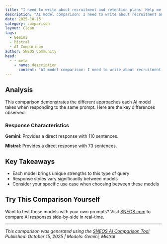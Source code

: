 ```yaml
---
title: "I need to write about recruitment and retention plans. Help me: 1) Describe recruitment strategies and timeline"
description: "AI model comparison: I need to write about recruitment and retention plans. Help me: 1) Describe recruitment strategies a..."
date: 2025-10-15
category: comparison
layout: Clean
tags:
  - Gemini
  - Mistral
  - AI Comparison
author: SNEOS Community
head:
  - - meta
    - name: description
      content: "AI model comparison: I need to write about recruitment and retention plans. Help me: 1) Describe recruitment strategies and timeline..."
---
```


<ChatComparison
  title="I need to write about recruitment and retention plans. Help me: 1) Describe recruitment strategies and timeline"
  prompt="I need to write about recruitment and retention plans. Help me: 1) Describe recruitment strategies and timeline"
  :responses='{"Gemini": "Okay, let\u0027s break down recruitment strategies and develop a practical timeline. This will form the foundation of your recruitment plan.\n\n---\n\n## 1) Recruitment Strategies and Timeline\n\nA robust recruitment plan goes beyond simply posting a job; it involves strategic sourcing, effective candidate engagement, and a clear, efficient process.\n\n### A. Core Recruitment Strategies\n\nHere\u0027s a breakdown of effective strategies, categorized for clarity:\n\n#### 1. Employer Branding \u0026 Online Presence\n\n*   **Strategy:** Proactively shape and communicate your company\u0027s identity, values, culture, and employee experience to attract top talent.\n*   **Tactics:**\n    *   **Company Careers Page:** A dedicated, user-friendly section on your website showcasing your culture, employee testimonials, benefits, and current openings. Integrate with an Applicant Tracking System (ATS).\n    *   **Social Media Presence:** Active and engaging profiles on platforms like LinkedIn, Facebook, Instagram, and even TikTok (depending on your target demographic) sharing company news, employee spotlights, and behind-the-scenes glimpses.\n    *   **Employer Review Sites:** Monitor and respond to reviews on Glassdoor, Indeed, etc., demonstrating transparency and commitment to employee satisfaction.\n    *   **Content Marketing:** Blog posts, videos, or infographics about your industry, company mission, or employee success stories.\n*   **Why it works:** Builds a positive reputation, attracting passive candidates who are not actively searching but are open to better opportunities. It also gives active candidates a reason to choose *you*.\n\n#### 2. Digital Job Boards \u0026 Professional Networks\n\n*   **Strategy:** Leverage online platforms to reach a wide audience of active job seekers.\n*   **Tactics:**\n    *   **General Job Boards:** Utilize platforms like Indeed, LinkedIn Jobs, Glassdoor, ZipRecruiter, and Google for Jobs. Optimize job descriptions with relevant keywords.\n    *   **Niche Job Boards:** For specialized roles (e.g., Dice for tech, Behance for creative, industry-specific association boards).\n    *   **LinkedIn Recruiter/Talent Solutions:** Proactive search and outreach to passive candidates based on specific skills and experience.\n*   **Why it works:** Cost-effective for broad reach, allows for targeted advertising, and taps into a large pool of readily available candidates.\n\n#### 3. Employee Referral Programs (ERP)\n\n*   **Strategy:** Incentivize current employees to refer qualified candidates from their professional and personal networks.\n*   **Tactics:**\n    *   **Clear Incentive Structure:** Offer competitive bonuses (monetary or non-monetary) for successful hires.\n    *   **Easy Submission Process:** Make it simple for employees to submit referrals, ideally through an internal portal or HR system.\n    *   **Regular Communication:** Promote the program regularly, share success stories, and provide updates on referred candidates.\n*   **Why it works:** Referrals often lead to higher quality candidates who are a better culture fit, have lower turnover rates, and onboard faster. It also boosts employee engagement.\n\n#### 4. University \u0026 Community Partnerships\n\n*   **Strategy:** Build relationships with educational institutions and local organizations to create a pipeline for entry-level talent, internships, and community engagement.\n*   **Tactics:**\n    *   **Career Fairs:** Participate in university and college career events.\n    *   **Internship/Apprenticeship Programs:** Offer structured programs to identify and develop emerging talent.\n    *   **Guest Lectures/Workshops:** Send employees to speak at classes or host workshops, raising brand awareness.\n    *   **Local Community Groups:** Partner with non-profits or community development organizations for sourcing diverse talent.\n*   **Why it works:** Accesses fresh talent, builds a talent pipeline, strengthens community ties, and promotes diversity.\n\n#### 5. Professional Networking \u0026 Direct Sourcing\n\n*   **Strategy:** Actively seek out and engage with potential candidates through professional events and direct outreach.\n*   **Tactics:**\n    *   **Industry Conferences \u0026 Meetups:** Attend relevant events to network with professionals in your field.\n    *   **Professional Associations:** Engage with local chapters or national organizations.\n    *   **Boolean Search/X-Ray Search:** Advanced search techniques on Google, LinkedIn, etc., to find profiles that match specific criteria.\n    *   **Direct Outreach:** Personalized messages via LinkedIn, email, or other platforms to highly qualified passive candidates.\n*   **Why it works:** Targets high-quality, often passive candidates who might not be actively looking, but are open to a compelling offer.\n\n#### 6. Internal Mobility \u0026 Succession Planning\n\n*   **Strategy:** Prioritize internal promotions and transfers to fill open roles, demonstrating career growth opportunities within the company.\n*   **Tactics:**\n    *   **Internal Job Postings:** Make all open positions visible to current employees.\n    *   **Skills Inventories \u0026 Development Programs:** Identify employees with potential and provide training for future roles.\n    *   **Mentorship Programs:** Pair experienced employees with those looking to grow.\n*   **Why it works:** Boosts morale, increases retention, reduces recruitment costs, and leverages existing institutional knowledge.\n\n---\n\n### B. Recruitment Timeline (Example for a Mid-Senior Level Role)\n\nA typical recruitment timeline can vary based on the role\u0027s complexity, urgency, and the talent market. This example provides a general framework.\n\n**Phase 1: Preparation \u0026 Planning (Week 1-2)**\n\n*   **Day 1-3: Role Definition \u0026 Budget Approval**\n    *   **Action:** Finalize job description (JD), required skills, qualifications, and desired experience. Define key performance indicators (KPIs) for the role.\n    *   **Action:** Determine compensation range, benefits, and total budget for recruitment (advertising, software, potential agency fees).\n    *   **Action:** Identify and train the hiring panel (interviewers).\n    *   **Responsible:** Hiring Manager, HR/Recruitment Lead.\n*   **Day 4-7: Sourcing Strategy \u0026 Tool Setup**\n    *   **Action:** Determine primary sourcing channels (e.g., 60% LinkedIn, 20% Referrals, 20% Job Boards).\n    *   **Action:** Prepare applicant tracking system (ATS) for the new role, including custom screening questions.\n    *   **Action:** Craft compelling, keyword-optimized job postings for each channel.\n    *   **Responsible:** HR/Recruitment Lead.\n*   **Day 8-10: Employer Branding Check**\n    *   **Action:** Ensure careers page is up-to-date.\n    *   **Action:** Prepare social media posts about the role or company culture.\n    *   **Responsible:** Marketing/HR, Recruitment Lead.\n\n**Phase 2: Active Sourcing \u0026 Attraction (Week 3-6)**\n\n*   **Week 3: Launch \u0026 Initial Outreach**\n    *   **Action:** Post job on all identified platforms (internal, job boards, careers page).\n    *   **Action:** Launch employee referral program communication for this role.\n    *   **Action:** Begin direct sourcing/outreach on LinkedIn and professional networks.\n    *   **Action:** Initial screening of incoming applications (e.g., resume review for minimum qualifications).\n    *   **Responsible:** HR/Recruitment Lead, Hiring Manager (for referral promotion).\n*   **Week 4-5: Candidate Engagement \u0026 Screening**\n    *   **Action:** Continue proactive sourcing and outreach.\n    *   **Action:** Conduct initial phone screens/video interviews (15-30 mins) with qualified candidates to assess cultural fit, basic skills, and compensation expectations.\n    *   **Action:** Provide regular updates to candidates on their application status.\n    *   **Responsible:** HR/Recruitment Lead.\n*   **Week 6: Shortlisting**\n    *   **Action:** Present a shortlist of 5-10 top candidates to the Hiring Manager.\n    *   **Action:** Gather feedback from Hiring Manager to refine search if necessary.\n    *   **Responsible:** HR/Recruitment Lead, Hiring Manager.\n\n**Phase 3: Selection \u0026 Hiring (Week 7-10)**\n\n*   **Week 7-8: Interview Rounds \u0026 Assessments**\n    *   **Action:** **Round 1:** Hiring Manager interviews (45-60 mins) with shortlisted candidates.\n    *   **Action:** **Round 2 (if applicable):** Panel interviews with team members/key stakeholders.\n    *   **Action:** **Assessments (if applicable):** Skills tests, technical challenges, or behavioral assessments.\n    *   **Action:** Collect structured feedback from all interviewers promptly.\n    *   **Responsible:** Hiring Manager, Interview Panel, HR/Recruitment Lead.\n*   **Week 9: Final Decision \u0026 Reference Checks**\n    *   **Action:** Final decision on top 1-2 candidates.\n    *   **Action:** Conduct professional reference checks.\n    *   **Action:** Potentially a final interview with a senior leader.\n    *   **Responsible:** Hiring Manager, HR/Recruitment Lead.\n*   **Week 10: Offer \u0026 Negotiation**\n    *   **Action:** Extend verbal offer, followed by a formal written offer letter.\n    *   **Action:** Negotiate terms if necessary.\n    *   **Action:** Conduct background checks and verify credentials once the offer is accepted.\n    *   **Responsible:** HR/Recruitment Lead.\n\n**Phase 4: Pre-Onboarding \u0026 Closure (Week 11-12)**\n\n*   **Week 11-12: Preparation for Start Date**\n    *   **Action:** Announce new hire internally.\n    *   **Action:** Initiate pre-onboarding communication with the new hire (welcome pack, necessary paperwork, IT setup, first-day schedule).\n    *   **Action:** Close out the job posting and notify all unsuccessful candidates.\n    *   **Action:** Gather feedback on the recruitment process from candidates and hiring team.\n    *   **Responsible:** HR/Recruitment Lead, Hiring Manager, IT.\n\n---\n\n**Key Considerations for the Timeline:**\n\n*   **Urgency:** High-priority roles may require an expedited timeline (e.g., overlapping screening and interviews).\n*   **Role Level:** Executive roles will naturally take longer due to smaller talent pools and more extensive vetting. Entry-level roles may be faster.\n*   **Market Conditions:** A tight talent market can extend timelines as candidates have more options.\n*   **Internal Resources:** The availability of your HR team and hiring managers will directly impact speed.\n*   **Automation:** Using an ATS can significantly streamline the process.\n\nThis detailed breakdown provides a solid foundation for your recruitment strategies and timeline. Remember to tailor these elements to your specific company culture, industry, and the roles you\u0027re hiring for.", "Mistral": "Certainly! Crafting effective recruitment and retention plans is crucial for any organization to attract and keep top talent. Below is a detailed description of recruitment strategies and a timeline to help you get started.\n\n### Recruitment Strategies\n\n1. **Job Postings and Advertisements**\n   - **Platforms**: Utilize job boards (e.g., LinkedIn, Indeed, Glassdoor), company websites, and social media platforms.\n   - **Content**: Ensure job descriptions are clear, concise, and highlight the company culture, benefits, and growth opportunities.\n   - **Targeting**: Use targeted ads to reach specific demographics or skill sets.\n\n2. **Employee Referrals**\n   - **Incentives**: Offer bonuses or other rewards for employees who refer successful candidates.\n   - **Engagement**: Encourage employees to share job openings within their networks.\n\n3. **Campus Recruitment**\n   - **University Partnerships**: Collaborate with universities and colleges to attract fresh graduates.\n   - **Career Fairs**: Participate in career fairs and on-campus recruitment events.\n\n4. **Recruitment Agencies**\n   - **Specialist Agencies**: Partner with agencies that specialize in your industry or specific roles.\n   - **Headhunters**: Use headhunters for executive or highly specialized positions.\n\n5. **Social Media and Online Presence**\n   - **Branding**: Maintain a strong employer brand on social media platforms.\n   - **Engagement**: Share company culture, employee testimonials, and success stories.\n\n6. **Diversity and Inclusion Initiatives**\n   - **Outreach**: Partner with organizations that promote diversity and inclusion.\n   - **Policies**: Implement policies that support a diverse and inclusive workplace.\n\n7. **Internships and Apprenticeships**\n   - **Programs**: Offer internships and apprenticeships to attract young talent.\n   - **Conversion**: Provide a clear path for interns and apprentices to transition into full-time roles.\n\n8. **Talent Pools**\n   - **Database**: Maintain a database of potential candidates who have previously applied or shown interest.\n   - **Engagement**: Keep candidates engaged through regular updates and newsletters.\n\n### Recruitment Timeline\n\n1. **Planning Phase (Week 1-2)**\n   - **Identify Needs**: Determine the roles that need to be filled and the required skills.\n   - **Budget Allocation**: Allocate budget for recruitment activities, including job postings, agency fees, and referral bonuses.\n   - **Team Formation**: Assemble a recruitment team or assign responsibilities to existing HR staff.\n\n2. **Job Description and Posting (Week 3)**\n   - **Draft Job Descriptions**: Create detailed job descriptions for each role.\n   - **Post Jobs**: Publish job postings on selected platforms and the company website.\n\n3. **Sourcing and Screening (Week 4-6)**\n   - **Resume Screening**: Review resumes and applications.\n   - **Initial Screening**: Conduct phone or video interviews to screen candidates.\n\n4. **Interviews and Assessments (Week 7-8)**\n   - **Interviews**: Schedule and conduct in-person or virtual interviews.\n   - **Assessments**: Administer skills tests, case studies, or other assessments as needed.\n\n5. **Final Selection and Offer (Week 9-10)**\n   - **Reference Checks**: Conduct background and reference checks.\n   - **Offer Letters**: Send offer letters to selected candidates.\n   - **Negotiations**: Handle any negotiations regarding salary, benefits, or other terms.\n\n6. **Onboarding (Week 11-12)**\n   - **Pre-Onboarding**: Send welcome emails and provide necessary information.\n   - **Orientation**: Conduct an orientation program to introduce new hires to the company culture, policies, and team.\n   - **Training**: Provide initial training and resources to help new hires get started.\n\n7. **Follow-Up and Integration (Week 13-16)**\n   - **Check-Ins**: Schedule regular check-ins to ensure new hires are settling in well.\n   - **Feedback**: Gather feedback from new hires and make any necessary adjustments.\n\n### Retention Strategies\n\n1. **Competitive Compensation and Benefits**\n   - **Salary**: Offer competitive salaries and regular performance-based raises.\n   - **Benefits**: Provide comprehensive benefits packages, including health insurance, retirement plans, and wellness programs.\n\n2. **Professional Development**\n   - **Training**: Offer continuous training and development opportunities.\n   - **Career Paths**: Provide clear career paths and opportunities for advancement.\n\n3. **Employee Engagement**\n   - **Feedback**: Regularly seek and act on employee feedback.\n   - **Recognition**: Implement recognition programs to acknowledge and reward employee achievements.\n\n4. **Work-Life Balance**\n   - **Flexible Work Arrangements**: Offer flexible work hours, remote work options, and generous leave policies.\n   - **Support**: Provide resources and support for work-life balance, such as childcare assistance and mental health programs.\n\n5. **Company Culture**\n   - **Values**: Foster a positive and inclusive company culture that aligns with the organization\u0027s values.\n   - **Communication**: Encourage open and transparent communication at all levels.\n\n6. **Performance Management**\n   - **Goals**: Set clear and achievable performance goals.\n   - **Reviews**: Conduct regular performance reviews and provide constructive feedback.\n\nBy implementing these recruitment and retention strategies, you can create a robust plan to attract and retain top talent, ensuring long-term success for your organization."}' published-date="{DateTime.UtcNow:HH:mm}"
/>

## Analysis

This comparison demonstrates the different approaches each AI model takes when responding to the same prompt. Here are the key differences observed:

### Response Characteristics

**Gemini**: Provides a direct response with 110 sentences. 

**Mistral**: Provides a direct response with 73 sentences. 

## Key Takeaways

- Each model brings unique strengths to this type of query
- Response styles vary significantly between models
- Consider your specific use case when choosing between these models

## Try This Comparison Yourself

Want to test these models with your own prompts? Visit [SNEOS.com](https://sneos.com) to compare AI responses side-by-side in real-time.

---

*This comparison was generated using the [SNEOS AI Comparison Tool](https://sneos.com)*
*Published: October 15, 2025 | Models: Gemini, Mistral*
